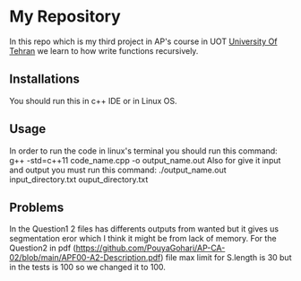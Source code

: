 # My Repository
In this repo which is my third project in AP's course in UOT [University Of Tehran](https://ece.ut.ac.ir/en) we learn to how write functions recursively.
## Installations 
You should run this in c++ IDE or in Linux OS.
## Usage
In order to run the code in linux's terminal you should run this command:
g++ -std=c++11 code_name.cpp -o output_name.out 
Also for give it input and output you must run this command:
./output_name.out input_directory.txt ouput_directory.txt
## Problems
In the Question1 2 files has differents outputs from wanted but it gives us segmentation eror which I think it might be from lack of memory.
For the Question2 in pdf (https://github.com/PouyaGohari/AP-CA-02/blob/main/APF00-A2-Description.pdf) file max limit for S.length is 30 but in the tests is 100 so we changed it to 100.